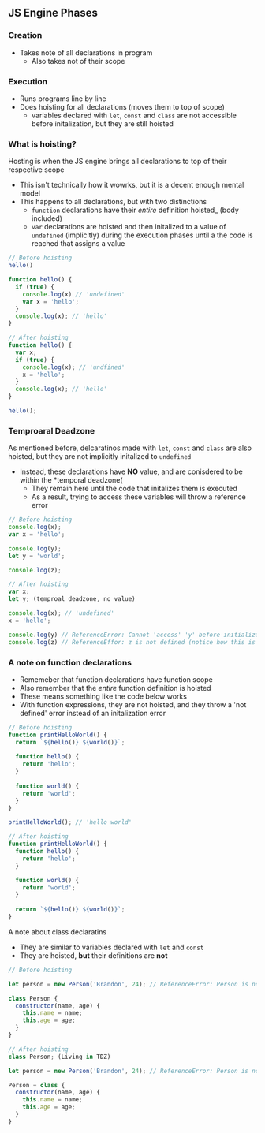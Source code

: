 ## JS Engine Phases ##

### Creation ###
- Takes note of all declarations in program
  - Also takes not of their scope

### Execution ###
- Runs programs line by line
- Does hoisting for all declarations (moves them to top of scope)
  - variables declared with `let`, `const` and `class` are not accessible before initalization, but they are still hoisted

### What is hoisting? ###
Hosting is when the JS engine brings all declarations to top of their respective scope
- This isn't technically how it wowrks, but it is a decent enough mental model
- This happens to all declarations, but with two distinctions
  - `function` declarations have their _entire_ definition hoisted_ (body included)
  - `var` declarations are hoisted and then initalized to a value of `undefined` (implicitly) during the execution phases until a the code is reached that assigns a value

```javascript
// Before hoisting
hello()

function hello() {
  if (true) {
    console.log(x) // 'undefined'
    var x = 'hello';
  }
  console.log(x); // 'hello'
}
```
```javascript
// After hoisting
function hello() {
  var x;
  if (true) {
    console.log(x); // 'undfined'
    x = 'hello';
  }
  console.log(x); // 'hello'
}

hello();
```

### Temproaral Deadzone ###
As mentioned before, delcaratinos made with `let`, `const` and `class` are also hoisted, but they are not implicitly initalized to `undefined`
- Instead, these declarations have **NO** value, and are conisdered to be within the *temporal deadzone(
  - They remain here until the code that initalizes them is executed
  - As a result, trying to access these variables will throw a reference error

```javascript
// Before hoisting
console.log(x);
var x = 'hello';

console.log(y);
let y = 'world';

console.log(z);
```
```javascript
// After hoisting
var x;
let y; (temproal deadzone, no value)

console.log(x); // 'undefined'
x = 'hello';

console.log(y) // ReferenceError: Cannot 'access' 'y' before initialization (Look at the wording of this error)
console.log(z) // ReferenceEffor: z is not defined (notice how this is different. JS knows where a declaration is in the TDZ vs not defined)
```
### A note on function declarations ###
- Rememeber that function declarations have function scope
- Also remember that the *entire* function definition is hoisted
- These means something like the code below works
- With function expressions, they are not hoisted, and they throw a 'not defined' error instead of an initalization error

```javascript
// Before hoisting
function printHelloWorld() {
  return `${hello()} ${world()}`;
  
  function hello() {
    return 'hello';
  }
  
  function world() {
    return 'world';
  }
}

printHelloWorld(); // 'hello world'
```
```javascript
// After hoisting
function printHelloWorld() {
  function hello() {
    return 'hello';
  }

  function world() {
    return 'world';
  }
  
  return `${hello()} ${world()}`;
}
```
A note about class declaratins
- They are similar to variables declared with `let` and `const`
- They are hoisted, **but** their definitions are **not**

```javascript
// Before hoisting

let person = new Person('Brandon', 24); // ReferenceError: Person is not defined

class Person {
  constructor(name, age) {
    this.name = name;
    this.age = age;
  }
}
```
```javascript
// After hoisting
class Person; (Living in TDZ)

let person = new Person('Brandon', 24); // ReferenceError: Person is not defined (similar to how function expression swork)

Person = class {
  constructor(name, age) {
    this.name = name;
    this.age = age;
  }
}
```
